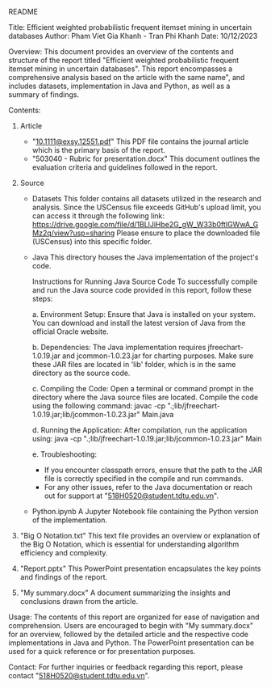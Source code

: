 README

Title: Efficient weighted probabilistic frequent itemset mining in uncertain databases
Author: Pham Viet Gia Khanh - Tran Phi Khanh
Date: 10/12/2023

Overview:
This document provides an overview of the contents and structure of the report titled "Efficient weighted probabilistic frequent itemset mining in uncertain databases". This report encompasses a comprehensive analysis based on the article with the same name", and includes datasets, implementation in Java and Python, as well as a summary of findings.

Contents:
1. Article
   - "10.1111@exsy.12551.pdf"
     This PDF file contains the journal article which is the primary basis of the report.
   - "503040 - Rubric for presentation.docx"
     This document outlines the evaluation criteria and guidelines followed in the report.

2. Source
   - Datasets
     This folder contains all datasets utilized in the research and analysis.
     Since the USCensus file exceeds GitHub's upload limit, you can access it through the following link: https://drive.google.com/file/d/1BLlJiHbe2G_gW_W33b0ftIGWwA_GMz2q/view?usp=sharing
     Please ensure to place the downloaded file (USCensus) into this specific folder.
     
   - Java
     This directory houses the Java implementation of the project's code.

     Instructions for Running Java Source Code
     To successfully compile and run the Java source code provided in this report, follow these steps:

     a. Environment Setup:
     Ensure that Java is installed on your system. You can download and install the latest version of Java from the official Oracle website.

     b. Dependencies:
     The Java implementation requires jfreechart-1.0.19.jar and jcommon-1.0.23.jar for charting purposes. Make sure these JAR files are located in 'lib' folder, which is in the same directory as the source code.

     c. Compiling the Code:
     Open a terminal or command prompt in the directory where the Java source files are located.
     Compile the code using the following command:
     javac -cp ".;lib/jfreechart-1.0.19.jar;lib/jcommon-1.0.23.jar" Main.java

     d. Running the Application:
     After compilation, run the application using:
     java -cp ".;lib/jfreechart-1.0.19.jar;lib/jcommon-1.0.23.jar" Main

     e. Troubleshooting:
     + If you encounter classpath errors, ensure that the path to the JAR file is correctly specified in the compile and run commands.
     + For any other issues, refer to the Java documentation or reach out for support at "518H0520@student.tdtu.edu.vn".

   - Python.ipynb
     A Jupyter Notebook file containing the Python version of the implementation.

3. "Big O Notation.txt"
    This text file provides an overview or explanation of the Big O Notation, which is essential for understanding algorithm efficiency and complexity.

4. "Report.pptx"
    This PowerPoint presentation encapsulates the key points and findings of the report.

5. "My summary.docx"
    A document summarizing the insights and conclusions drawn from the article.

Usage:
The contents of this report are organized for ease of navigation and comprehension. Users are encouraged to begin with "My summary.docx" for an overview, followed by the detailed article and the respective code implementations in Java and Python. The PowerPoint presentation can be used for a quick reference or for presentation purposes.

Contact:
For further inquiries or feedback regarding this report, please contact "518H0520@student.tdtu.edu.vn".